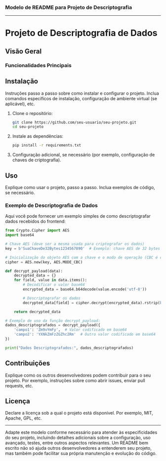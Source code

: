 
### Modelo de README para Projeto de Descriptografia

---

# Projeto de Descriptografia de Dados


## Visão Geral


### Funcionalidades Principais

## Instalação

Instruções passo a passo sobre como instalar e configurar o projeto. Inclua comandos específicos de instalação, configuração de ambiente virtual (se aplicável), etc.

1. Clone o repositório:

   ```bash
   git clone https://github.com/seu-usuario/seu-projeto.git
   cd seu-projeto
   ```

2. Instale as dependências:

   ```bash
   pip install -r requirements.txt
   ```

3. Configuração adicional, se necessário (por exemplo, configuração de chaves de criptografia).

## Uso

Explique como usar o projeto, passo a passo. Inclua exemplos de código, se necessário.

### Exemplo de Descriptografia de Dados

Aqui você pode fornecer um exemplo simples de como descriptografar dados recebidos do frontend:

```python
from Crypto.Cipher import AES
import base64

# Chave AES (deve ser a mesma usada para criptografar os dados)
key = b'SuaChaveDe32Bytes1234567890'  # Exemplo: chave AES de 32 bytes

# Inicialização do objeto AES com a chave e o modo de operação (CBC é comumente usado)
cipher = AES.new(key, AES.MODE_CBC)

def decrypt_payload(data):
    decrypted_data = {}
    for field, value in data.items():
        # Decodificar o valor base64
        encrypted_data = base64.b64decode(value.encode('utf-8'))

        # Descriptografar os dados
        decrypted_data[field] = cipher.decrypt(encrypted_data).rstrip(b'\0').decode('utf-8')  # Remover o padding e decodificar como string UTF-8

    return decrypted_data

# Exemplo de uso da função decrypt_payload:
dados_descriptografados = decrypt_payload({
    'campo1': 'Zm9vYmFy',  # Valor codificado em base64
    'campo2': 'YXNkZmFzZGZhc2Rm'  # Outro valor codificado em base64
})

print("Dados Descriptografados:", dados_descriptografados)
```

## Contribuições

Explique como os outros desenvolvedores podem contribuir para o seu projeto. Por exemplo, instruções sobre como abrir issues, enviar pull requests, etc.

## Licença

Declare a licença sob a qual o projeto está disponível. Por exemplo, MIT, Apache, GPL, etc.

---

Adapte este modelo conforme necessário para atender às especificidades do seu projeto, incluindo detalhes adicionais sobre a configuração, uso avançado, testes, entre outros aspectos relevantes. Um README bem escrito não só ajuda outros desenvolvedores a entenderem seu projeto, mas também pode facilitar sua própria manutenção e evolução do código.